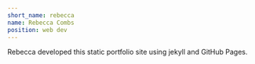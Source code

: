 ```yaml
---
short_name: rebecca 
name: Rebecca Combs
position: web dev
---
```

Rebecca developed this static portfolio site using jekyll and GitHub Pages. 

